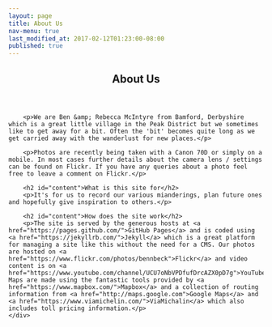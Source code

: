 ```yaml
---
layout: page
title: About Us
nav-menu: true
last_modified_at: 2017-02-12T01:23:00-08:00
published: true
---
```


<!-- Main -->
<div id="main" class="alt">

<!-- One -->
<section id="one">
	<div class="inner">
		<header class="major">
			<h1>About Us</h1>
		</header>

		<p>We are Ben &amp; Rebecca McIntyre from Bamford, Derbyshire which is a great little village in the Peak District but we sometimes like to get away for a bit. Often the 'bit' becomes quite long as we get carried away with the wanderlust for new places.</p>

		<p>Photos are recently being taken with a Canon 70D or simply on a mobile. In most cases further details about the camera lens / settings can be found on Flickr. If you have any queries about a photo feel free to leave a comment on Flickr.</p>

		<h2 id="content">What is this site for</h2>
		<p>It's for us to record our various mianderings, plan future ones and hopefully give inspiration to others.</p>

		<h2 id="content">How does the site work</h2>
		<p>The site is served by the generous hosts at <a href="https://pages.github.com/">GitHub Pages</a> and is coded using <a href="https://jekyllrb.com/">Jekyll</a> which is a great platform for managing a site like this without the need for a CMS. Our photos are hosted on <a href="https://www.flickr.com/photos/bennbeck">Flickr</a> and video content is on <a href="https://www.youtube.com/channel/UCU7oNbVPDfufDrcAZX0pD7g">YouTube</a>. Maps are made using the fantastic tools provided by <a href="https://www.mapbox.com/">Mapbox</a> and a collection of routing information from <a href="http://maps.google.com">Google Maps</a> and <a href="https://www.viamichelin.com/">ViaMichalin</a> which also includes toll pricing information.</p>
	</div>

</section>

</div>
